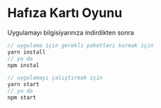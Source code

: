 # Hafıza Kartı Oyunu

Uygulamayı bilgisiyarınıza indirdikten sonra

```js
// uygulama için gerekli paketleri kurmak için
yarn install
// ya da
npm instal

// uygulamayı çalıştırmak için
yarn start
// ya da
npm start
```
